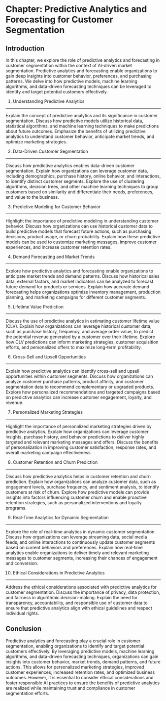 Chapter: Predictive Analytics and Forecasting for Customer Segmentation
=======================================================================

Introduction
------------

In this chapter, we explore the role of predictive analytics and forecasting in customer segmentation within the context of AI-driven market segmentation. Predictive analytics and forecasting enable organizations to gain deep insights into customer behavior, preferences, and purchasing patterns. We delve into how predictive models, machine learning algorithms, and data-driven forecasting techniques can be leveraged to identify and target potential customers effectively.

1. Understanding Predictive Analytics
-------------------------------------

Explain the concept of predictive analytics and its significance in customer segmentation. Discuss how predictive models utilize historical data, statistical algorithms, and machine learning techniques to make predictions about future outcomes. Emphasize the benefits of utilizing predictive analytics to understand customer behavior, anticipate market trends, and optimize marketing strategies.

2. Data-Driven Customer Segmentation
------------------------------------

Discuss how predictive analytics enables data-driven customer segmentation. Explain how organizations can leverage customer data, including demographics, purchase history, online behavior, and interactions, to identify distinct customer segments. Explore the use of clustering algorithms, decision trees, and other machine learning techniques to group customers based on similarity and differentiate their needs, preferences, and value to the business.

3. Predictive Modeling for Customer Behavior
--------------------------------------------

Highlight the importance of predictive modeling in understanding customer behavior. Discuss how organizations can use historical customer data to build predictive models that forecast future actions, such as purchasing decisions, product usage, or churn probability. Explain how these predictive models can be used to customize marketing messages, improve customer experiences, and increase customer retention rates.

4. Demand Forecasting and Market Trends
---------------------------------------

Explore how predictive analytics and forecasting enable organizations to anticipate market trends and demand patterns. Discuss how historical sales data, external factors, and market indicators can be analyzed to forecast future demand for products or services. Explain how accurate demand forecasting helps organizations optimize inventory management, production planning, and marketing campaigns for different customer segments.

5. Lifetime Value Prediction
----------------------------

Discuss the use of predictive analytics in estimating customer lifetime value (CLV). Explain how organizations can leverage historical customer data, such as purchase history, frequency, and average order value, to predict the potential revenue generated by a customer over their lifetime. Explore how CLV predictions can inform marketing strategies, customer acquisition efforts, and personalized offers to maximize long-term profitability.

6. Cross-Sell and Upsell Opportunities
--------------------------------------

Explain how predictive analytics can identify cross-sell and upsell opportunities within customer segments. Discuss how organizations can analyze customer purchase patterns, product affinity, and customer segmentation data to recommend complementary or upgraded products. Explore how personalized recommendations and targeted campaigns based on predictive analytics can increase customer engagement, loyalty, and revenue.

7. Personalized Marketing Strategies
------------------------------------

Highlight the importance of personalized marketing strategies driven by predictive analytics. Explain how organizations can leverage customer insights, purchase history, and behavior predictions to deliver highly targeted and relevant marketing messages and offers. Discuss the benefits of personalization in improving customer satisfaction, response rates, and overall marketing campaign effectiveness.

8. Customer Retention and Churn Prediction
------------------------------------------

Discuss how predictive analytics helps in customer retention and churn prediction. Explain how organizations can analyze customer data, such as engagement levels, purchase frequency, and sentiment analysis, to identify customers at risk of churn. Explore how predictive models can provide insights into factors influencing customer churn and enable proactive retention strategies, such as personalized interventions and loyalty programs.

9. Real-Time Analytics for Dynamic Segmentation
-----------------------------------------------

Explore the role of real-time analytics in dynamic customer segmentation. Discuss how organizations can leverage streaming data, social media feeds, and online interactions to continuously update customer segments based on current behaviors and preferences. Explain how real-time analytics enable organizations to deliver timely and relevant marketing messages to customer segments, increasing their chances of engagement and conversion.

10. Ethical Considerations in Predictive Analytics
--------------------------------------------------

Address the ethical considerations associated with predictive analytics for customer segmentation. Discuss the importance of privacy, data protection, and fairness in algorithmic decision-making. Explain the need for transparency, accountability, and responsible use of customer data to ensure that predictive analytics align with ethical guidelines and respect individual rights.

Conclusion
----------

Predictive analytics and forecasting play a crucial role in customer segmentation, enabling organizations to identify and target potential customers effectively. By leveraging predictive models, machine learning algorithms, and data-driven forecasting techniques, organizations can gain insights into customer behavior, market trends, demand patterns, and future actions. This allows for personalized marketing strategies, improved customer experiences, increased retention rates, and optimized business outcomes. However, it is essential to consider ethical considerations and foster responsible AI practices to ensure the benefits of predictive analytics are realized while maintaining trust and compliance in customer segmentation efforts.
